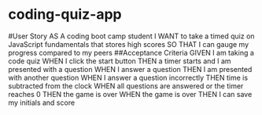 # coding-quiz-app

#User Story
AS A coding boot camp student
I WANT to take a timed quiz on JavaScript fundamentals that stores high scores
SO THAT I can gauge my progress compared to my peers
##Acceptance Criteria
GIVEN I am taking a code quiz
WHEN I click the start button
THEN a timer starts and I am presented with a question
WHEN I answer a question
THEN I am presented with another question
WHEN I answer a question incorrectly
THEN time is subtracted from the clock
WHEN all questions are answered or the timer reaches 0
THEN the game is over
WHEN the game is over
THEN I can save my initials and score

